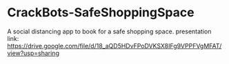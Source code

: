 # CrackBots-SafeShoppingSpace
A social distancing app to book for a safe shopping space.
presentation link: https://drive.google.com/file/d/18_aQD5HDvFPoDVKSX8IFg9VPPFVgMFAT/view?usp=sharing
